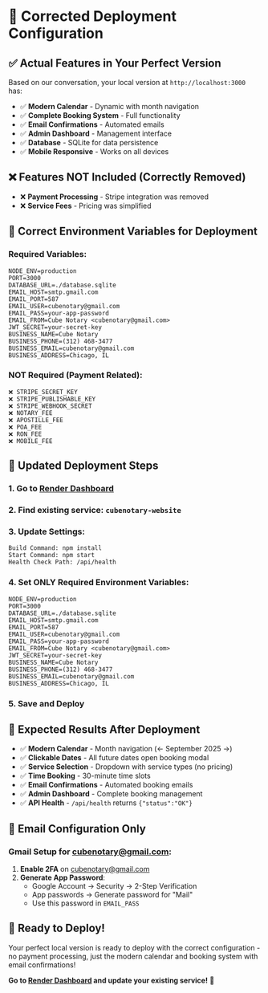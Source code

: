 # 🔧 Corrected Deployment Configuration

## ✅ **Actual Features in Your Perfect Version**

Based on our conversation, your local version at `http://localhost:3000` has:

- ✅ **Modern Calendar** - Dynamic with month navigation
- ✅ **Complete Booking System** - Full functionality
- ✅ **Email Confirmations** - Automated emails
- ✅ **Admin Dashboard** - Management interface
- ✅ **Database** - SQLite for data persistence
- ✅ **Mobile Responsive** - Works on all devices

## ❌ **Features NOT Included (Correctly Removed)**

- ❌ **Payment Processing** - Stripe integration was removed
- ❌ **Service Fees** - Pricing was simplified

## 🎯 **Correct Environment Variables for Deployment**

### **Required Variables:**
```
NODE_ENV=production
PORT=3000
DATABASE_URL=./database.sqlite
EMAIL_HOST=smtp.gmail.com
EMAIL_PORT=587
EMAIL_USER=cubenotary@gmail.com
EMAIL_PASS=your-app-password
EMAIL_FROM=Cube Notary <cubenotary@gmail.com>
JWT_SECRET=your-secret-key
BUSINESS_NAME=Cube Notary
BUSINESS_PHONE=(312) 468-3477
BUSINESS_EMAIL=cubenotary@gmail.com
BUSINESS_ADDRESS=Chicago, IL
```

### **NOT Required (Payment Related):**
```
❌ STRIPE_SECRET_KEY
❌ STRIPE_PUBLISHABLE_KEY
❌ STRIPE_WEBHOOK_SECRET
❌ NOTARY_FEE
❌ APOSTILLE_FEE
❌ POA_FEE
❌ RON_FEE
❌ MOBILE_FEE
```

## 🚀 **Updated Deployment Steps**

### **1. Go to [Render Dashboard](https://dashboard.render.com)**
### **2. Find existing service**: `cubenotary-website`
### **3. Update Settings**:
```
Build Command: npm install
Start Command: npm start
Health Check Path: /api/health
```

### **4. Set ONLY Required Environment Variables**:
```
NODE_ENV=production
PORT=3000
DATABASE_URL=./database.sqlite
EMAIL_HOST=smtp.gmail.com
EMAIL_PORT=587
EMAIL_USER=cubenotary@gmail.com
EMAIL_PASS=your-app-password
EMAIL_FROM=Cube Notary <cubenotary@gmail.com>
JWT_SECRET=your-secret-key
BUSINESS_NAME=Cube Notary
BUSINESS_PHONE=(312) 468-3477
BUSINESS_EMAIL=cubenotary@gmail.com
BUSINESS_ADDRESS=Chicago, IL
```

### **5. Save and Deploy**

## 🧪 **Expected Results After Deployment**

- ✅ **Modern Calendar** - Month navigation (← September 2025 →)
- ✅ **Clickable Dates** - All future dates open booking modal
- ✅ **Service Selection** - Dropdown with service types (no pricing)
- ✅ **Time Booking** - 30-minute time slots
- ✅ **Email Confirmations** - Automated booking emails
- ✅ **Admin Dashboard** - Complete booking management
- ✅ **API Health** - `/api/health` returns `{"status":"OK"}`

## 📧 **Email Configuration Only**

### **Gmail Setup for cubenotary@gmail.com:**
1. **Enable 2FA** on cubenotary@gmail.com
2. **Generate App Password**:
   - Google Account → Security → 2-Step Verification
   - App passwords → Generate password for "Mail"
   - Use this password in `EMAIL_PASS`

## 🎯 **Ready to Deploy!**

Your perfect local version is ready to deploy with the correct configuration - no payment processing, just the modern calendar and booking system with email confirmations!

**Go to [Render Dashboard](https://dashboard.render.com) and update your existing service!** 🚀
